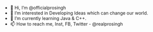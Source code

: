 - 👋 Hi, I’m @officialprosingh
- 👀 I’m interested in Developing Ideas which can change our world.
- 🌱 I’m currently learning Java & C++.
- 📫 How to reach me, Inst, FB, Twitter  - @realprosingh
